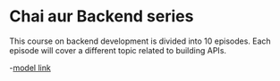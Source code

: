 # Chai aur Backend series

This course on backend development is divided into 10 episodes. Each episode will cover a different topic related to building APIs.

-[model link](https://app.eraser.io/workspace/YtPqZ1VogxGy1jzIDkzj)
